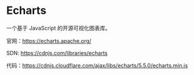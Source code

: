 # Echarts

一个基于 JavaScript 的开源可视化图表库。

官网：<https://echarts.apache.org/>

SDN: <https://cdnjs.com/libraries/echarts>

代码：<https://cdnjs.cloudflare.com/ajax/libs/echarts/5.5.0/echarts.min.js>
